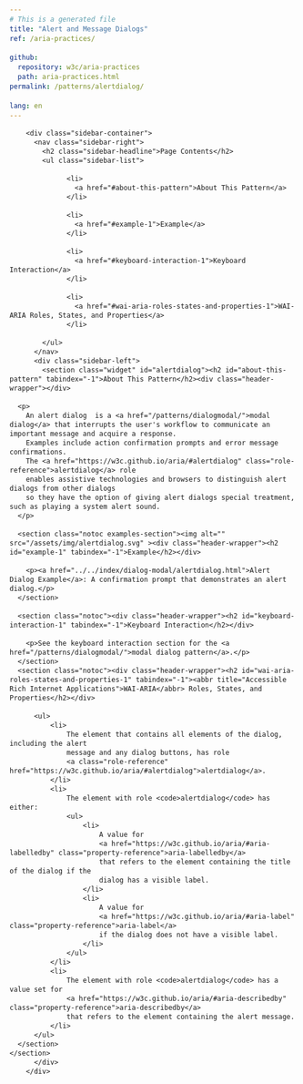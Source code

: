 ```yaml
---
# This is a generated file
title: "Alert and Message Dialogs"
ref: /aria-practices/

github:
  repository: w3c/aria-practices
  path: aria-practices.html
permalink: /patterns/alertdialog/

lang: en
---
```



<link rel="stylesheet" href="/assets/styles.css">
<!-- Code highlighting styles -->
<link rel="stylesheet" href="/index/css/github.css">

<div>

        <div class="sidebar-container">
          <nav class="sidebar-right">
            <h2 class="sidebar-headline">Page Contents</h2>
            <ul class="sidebar-list">
              
                  <li>
                    <a href="#about-this-pattern">About This Pattern</a>
                  </li>
                 
                  <li>
                    <a href="#example-1">Example</a>
                  </li>
                 
                  <li>
                    <a href="#keyboard-interaction-1">Keyboard Interaction</a>
                  </li>
                 
                  <li>
                    <a href="#wai-aria-roles-states-and-properties-1">WAI-ARIA Roles, States, and Properties</a>
                  </li>
                
            </ul>
          </nav>
          <div class="sidebar-left">
            <section class="widget" id="alertdialog"><h2 id="about-this-pattern" tabindex="-1">About This Pattern</h2><div class="header-wrapper"></div>
      
      <p>
        An alert dialog  is a <a href="/patterns/dialogmodal/">modal dialog</a> that interrupts the user's workflow to communicate an important message and acquire a response.
        Examples include action confirmation prompts and error message confirmations.
        The <a href="https://w3c.github.io/aria/#alertdialog" class="role-reference">alertdialog</a> role
        enables assistive technologies and browsers to distinguish alert dialogs from other dialogs
        so they have the option of giving alert dialogs special treatment, such as playing a system alert sound.
      </p>

      <section class="notoc examples-section"><img alt="" src="/assets/img/alertdialog.svg" ><div class="header-wrapper"><h2 id="example-1" tabindex="-1">Example</h2></div>
        
        <p><a href="../../index/dialog-modal/alertdialog.html">Alert Dialog Example</a>: A confirmation prompt that demonstrates an alert dialog.</p>
      </section>

      <section class="notoc"><div class="header-wrapper"><h2 id="keyboard-interaction-1" tabindex="-1">Keyboard Interaction</h2></div>
        
        <p>See the keyboard interaction section for the <a href="/patterns/dialogmodal/">modal dialog pattern</a>.</p>
      </section>
      <section class="notoc"><div class="header-wrapper"><h2 id="wai-aria-roles-states-and-properties-1" tabindex="-1"><abbr title="Accessible Rich Internet Applications">WAI-ARIA</abbr> Roles, States, and Properties</h2></div>
          
          <ul>
              <li>
                  The element that contains all elements of the dialog, including the alert
                  message and any dialog buttons, has role
                  <a class="role-reference" href="https://w3c.github.io/aria/#alertdialog">alertdialog</a>.
              </li>
              <li>
                  The element with role <code>alertdialog</code> has either:
                  <ul>
                      <li>
                          A value for
                          <a href="https://w3c.github.io/aria/#aria-labelledby" class="property-reference">aria-labelledby</a>
                          that refers to the element containing the title of the dialog if the
                          dialog has a visible label.
                      </li>
                      <li>
                          A value for
                          <a href="https://w3c.github.io/aria/#aria-label" class="property-reference">aria-label</a>
                          if the dialog does not have a visible label.
                      </li>
                  </ul>
              </li>
              <li>
                  The element with role <code>alertdialog</code> has a value set for
                  <a href="https://w3c.github.io/aria/#aria-describedby" class="property-reference">aria-describedby</a>
                  that refers to the element containing the alert message.
              </li>
          </ul>
      </section>
    </section>
          </div>
        </div>
      
</div>
<script>
  var SkipToConfig = {
    settings: {
      skipTo: {
        displayOption: 'popup',
        attachElement: '#site-header',
        colorTheme: 'aria'
      }
    }
  };
</script>
<script src="/assets/skipto.min.js"></script>
